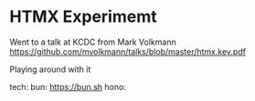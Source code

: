 # HTMX Experimemt

Went to a talk at KCDC from Mark Volkmann
https://github.com/mvolkmann/talks/blob/master/htmx.key.pdf


Playing around with it



tech: 
bun: https://bun.sh
hono:


